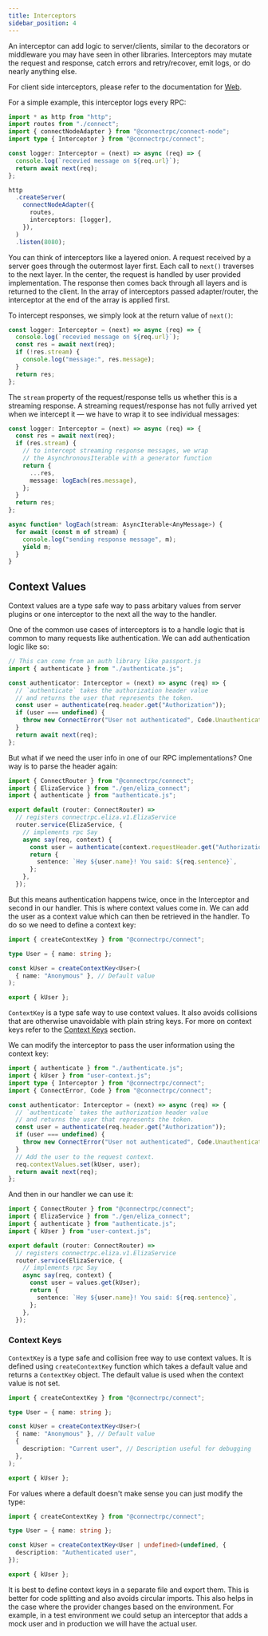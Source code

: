 ```yaml
---
title: Interceptors
sidebar_position: 4
---
```


An interceptor can add logic to server/clients, similar to the decorators
or middleware you may have seen in other libraries. Interceptors may
mutate the request and response, catch errors and retry/recover, emit
logs, or do nearly anything else.

For client side interceptors, please refer to the documentation for [Web](../web/interceptors).

For a simple example, this interceptor logs every RPC:

```ts
import * as http from "http";
import routes from "./connect";
import { connectNodeAdapter } from "@connectrpc/connect-node";
import type { Interceptor } from "@connectrpc/connect";

const logger: Interceptor = (next) => async (req) => {
  console.log(`recevied message on ${req.url}`);
  return await next(req);
};

http
  .createServer(
    connectNodeAdapter({
      routes,
      interceptors: [logger],
    }),
  )
  .listen(8080);
```

You can think of interceptors like a layered onion. A request received by a server goes through the outermost layer first. Each call to `next()` traverses to the next layer. In the center, the request is handled by user provided implementation. The response then comes back through all layers and is returned to the client. In the array of interceptors passed adapter/router, the interceptor at the end of the array is applied first.

To intercept responses, we simply look at the return value of `next()`:

```ts
const logger: Interceptor = (next) => async (req) => {
  console.log(`recevied message on ${req.url}`);
  const res = await next(req);
  if (!res.stream) {
    console.log("message:", res.message);
  }
  return res;
};
```

The `stream` property of the request/response tells us whether this is a streaming
response. A streaming request/response has not fully arrived yet when we intercept it
— we have to wrap it to see individual messages:

```ts
const logger: Interceptor = (next) => async (req) => {
  const res = await next(req);
  if (res.stream) {
    // to intercept streaming response messages, we wrap
    // the AsynchronousIterable with a generator function
    return {
      ...res,
      message: logEach(res.message),
    };
  }
  return res;
};

async function* logEach(stream: AsyncIterable<AnyMessage>) {
  for await (const m of stream) {
    console.log("sending response message", m);
    yield m;
  }
}
```

## Context Values

Context values are a type safe way to pass arbitary values from server plugins or one interceptor to the next all the way to the handler.

One of the common use cases of interceptors is to a handle logic that is common to many requests like authentication. We can add authentication logic like so:

```ts
// This can come from an auth library like passport.js
import { authenticate } from "./authenticate.js";

const authenticator: Interceptor = (next) => async (req) => {
  // `authenticate` takes the authorization header value
  // and returns the user that represents the token.
  const user = authenticate(req.header.get("Authorization"));
  if (user === undefined) {
    throw new ConnectError("User not authenticated", Code.Unauthenticated);
  }
  return await next(req);
};
```

But what if we need the user info in one of our RPC implementations? One way is to parse the header again:

```ts
import { ConnectRouter } from "@connectrpc/connect";
import { ElizaService } from "./gen/eliza_connect";
import { authenticate } from "authenticate.js";

export default (router: ConnectRouter) =>
  // registers connectrpc.eliza.v1.ElizaService
  router.service(ElizaService, {
    // implements rpc Say
    async say(req, context) {
      const user = authenticate(context.requestHeader.get("Authorization"))!;
      return {
        sentence: `Hey ${user.name}! You said: ${req.sentence}`,
      };
    },
  });
```

But this means authentication happens twice, once in the Interceptor and second in our handler. This is where context values come in. We can add the user as a context value which can then be retrieved in the handler. To do so we need to define a context key:

```ts title=user-context.js
import { createContextKey } from "@connectrpc/connect";

type User = { name: string };

const kUser = createContextKey<User>(
  { name: "Anonymous" }, // Default value
);

export { kUser };
```

`ContextKey` is a type safe way to use context values. It also avoids collisions that are otherwise unavoidable with plain string keys. For more on context keys refer to the [Context Keys](#context-keys) section.

We can modify the interceptor to pass the user information using the context key:

```ts
import { authenticate } from "./authenticate.js";
import { kUser } from "user-context.js";
import type { Interceptor } from "@connectrpc/connect";
import { ConnectError, Code } from "@connectrpc/connect";

const authenticator: Interceptor = (next) => async (req) => {
  // `authenticate` takes the authorization header value
  // and returns the user that represents the token.
  const user = authenticate(req.header.get("Authorization"));
  if (user === undefined) {
    throw new ConnectError("User not authenticated", Code.Unauthenticated);
  }
  // Add the user to the request context.
  req.contextValues.set(kUser, user);
  return await next(req);
};
```

And then in our handler we can use it:

```ts
import { ConnectRouter } from "@connectrpc/connect";
import { ElizaService } from "./gen/eliza_connect";
import { authenticate } from "authenticate.js";
import { kUser } from "user-context.js";

export default (router: ConnectRouter) =>
  // registers connectrpc.eliza.v1.ElizaService
  router.service(ElizaService, {
    // implements rpc Say
    async say(req, context) {
      const user = values.get(kUser);
      return {
        sentence: `Hey ${user.name}! You said: ${req.sentence}`,
      };
    },
  });
```

### Context Keys

`ContextKey` is a type safe and collision free way to use context values. It is defined using `createContextKey` function which takes a default value and returns a `ContextKey` object. The default value is used when the context value is not set.

```ts
import { createContextKey } from "@connectrpc/connect";

type User = { name: string };

const kUser = createContextKey<User>(
  { name: "Anonymous" }, // Default value
  {
    description: "Current user", // Description useful for debugging
  },
);

export { kUser };
```

For values where a default doesn't make sense you can just modify the type:

```ts
import { createContextKey } from "@connectrpc/connect";

type User = { name: string };

const kUser = createContextKey<User | undefined>(undefined, {
  description: "Authenticated user",
});

export { kUser };
```

It is best to define context keys in a separate file and export them. This is better for code splitting and also avoids circular imports. This also helps in the case where the provider changes based on the environment. For example, in a test environment we could setup an interceptor that adds a mock user and in production we will have the actual user.
